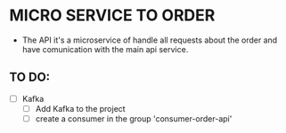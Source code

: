# MICRO SERVICE TO ORDER

- The API it's a microservice of handle all requests about the order and have comunication with the main api service.

## TO DO:

- [ ] Kafka
  - [ ] Add Kafka to the project
  - [ ] create a consumer in the group 'consumer-order-api'
